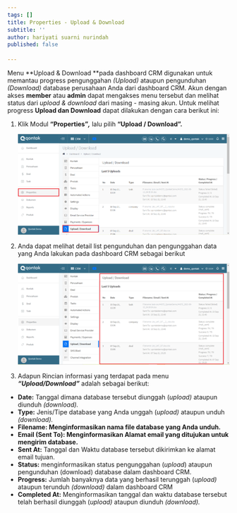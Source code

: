 ```yaml
---
tags: []
title: Properties - Upload & Download
subtitle: ''
author: hariyati suarni nurindah
published: false

---
```

Menu **Upload & Download **pada dashboard CRM digunakan untuk memantau progress pengunggahan _(Upload)_ ataupun pengunduhan _(Download)_ database perusahaan Anda dari dashboard CRM. Akun dengan akses **member** atau **admin** dapat mengakses menu tersebut dan melihat status dari _upload & download_ dari masing - masing akun. Untuk melihat progress **Upload dan Download** dapat dilakukan dengan cara berikut ini:

1. Klik Modul **“Properties”_,_** lalu pilih **“Upload / Download”.**

   ![](/uploads/properties-download.PNG)
2. Anda dapat melihat detail list pengunduhan dan pengunggahan data yang Anda lakukan pada dashboard CRM sebagai berikut 

   ![](/uploads/properties-download1.PNG)
3. Adapun Rincian informasi yang terdapat pada menu **_“Upload/Download”_** adalah sebagai berikut:

* **Date:** Tanggal dimana database tersebut diunggah (_upload)_ ataupun diunduh _(download)._
* **Type:** Jenis/Tipe database yang Anda unggah (_upload)_ ataupun unduh _(download)._
* **Filename: Menginformasikan nama file database yang Anda unduh.**
* **Email (Sent To): Menginformasikan Alamat email yang ditujukan untuk mengirim database.**
* **Sent At:** Tanggal dan Waktu database tersebut dikirimkan ke alamat email tujuan.
* **Status:** menginformasikan status pengunggahan (_upload_) ataupun pengunduhan (download) database dalam dashboard CRM.
* **Progress:** Jumlah banyaknya data yang berhasil terunggah (_upload)_ ataupun terunduh _(download)_ dalam dashboard CRM
* **Completed At:** Menginformasikan tanggal dan waktu database tersebut telah berhasil diunggah (_upload)_ ataupun diunduh _(download)._
